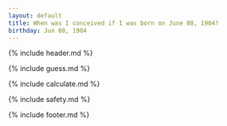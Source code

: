 ```yaml
---
layout: default
title: When was I conceived if I was born on June 08, 1904?
birthday: Jun 08, 1904
---
```


{% include header.md %}

{% include guess.md %}

{% include calculate.md %}

{% include safety.md %}

{% include footer.md %}



